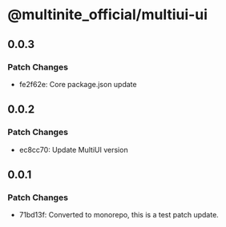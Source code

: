 # @multinite_official/multiui-ui

## 0.0.3

### Patch Changes

- fe2f62e: Core package.json update

## 0.0.2

### Patch Changes

- ec8cc70: Update MultiUI version

## 0.0.1

### Patch Changes

- 71bd13f: Converted to monorepo, this is a test patch update.
